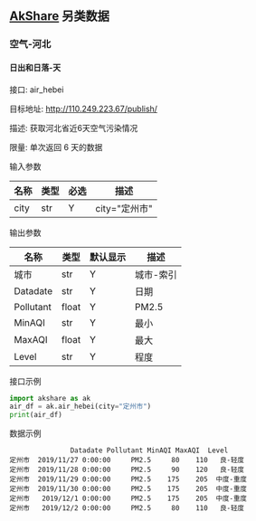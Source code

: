 ## [AkShare](https://github.com/jindaxiang/akshare) 另类数据

### 空气-河北

#### 日出和日落-天
接口: air_hebei

目标地址: http://110.249.223.67/publish/

描述: 获取河北省近6天空气污染情况

限量: 单次返回 6 天的数据

输入参数

| 名称   | 类型 | 必选 | 描述                                                                              |
| -------- | ---- | ---- | --- |
| city | str | Y | city="定州市" |


输出参数

| 名称          | 类型 | 默认显示 | 描述           |
| --------------- | ----- | -------- | ---------------- |
| 城市      | str   | Y        | 城市-索引  |
| Datadate      | str   | Y        | 日期  |
| Pollutant      | float   | Y        | PM2.5   |
| MinAQI     | str   | Y        | 最小  |
| MaxAQI      | float   | Y        | 最大   |
| Level      | str   | Y        | 程度  |

接口示例

```python
import akshare as ak
air_df = ak.air_hebei(city="定州市")
print(air_df)
```

数据示例

```
               Datadate Pollutant MinAQI MaxAQI  Level
定州市  2019/11/27 0:00:00     PM2.5     80    110   良-轻度
定州市  2019/11/28 0:00:00     PM2.5     90    120   良-轻度
定州市  2019/11/29 0:00:00     PM2.5    175    205  中度-重度
定州市  2019/11/30 0:00:00     PM2.5    175    205  中度-重度
定州市   2019/12/1 0:00:00     PM2.5    175    205  中度-重度
定州市   2019/12/2 0:00:00     PM2.5     80    110   良-轻度
```
